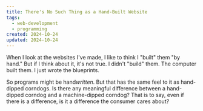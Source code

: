 ```yaml
---
title: There's No Such Thing as a Hand-Built Website
tags:
  - web-development
  - programming
created: 2024-10-24
updated: 2024-10-24
---
```

When I look at the websites I've made, I like to think I "built" them "by hand." But if I think about it, it's not true. I didn't "build" them. The computer built them. I just wrote the blueprints.

So programs might be hand*written*. But that has the same feel to it as hand-dipped corndogs. Is there any meaningful difference between a hand-dipped corndog and a machine-dipped corndog? That is to say, even if there is a difference, is it a difference the consumer cares about?